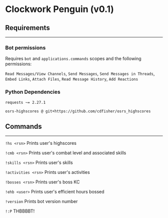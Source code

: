 # Clockwork Penguin (v0.1)

## Requirements
***
### Bot permissions
Requires ```bot``` and ```applications.commands``` scopes and the following permissions:

```Read Messages/View Channels```, ```Send Messages```, ```Send Messages in Threads```, 
```Embed Links```, ```Attach Files```, ```Read Message History```, 
```Add Reactions```

### Python Dependencies
```requests ~= 2.27.1```

```osrs-highscores @ git+https://github.com/cdfisher/osrs_highscores```

## Commands
***
```!hs <rsn>``` Prints user's highscores

```!cmb <rsn>``` Prints user's combat level and associated skills

```!skills <rsn>``` Prints user's skills

```!activities <rsn>``` Prints user's activities

```!bosses <rsn>``` Prints user's boss KC

```!ehb <user>``` Prints user's efficient hours bossed

```!version``` Prints bot version number

```!:P``` THBBBBT!